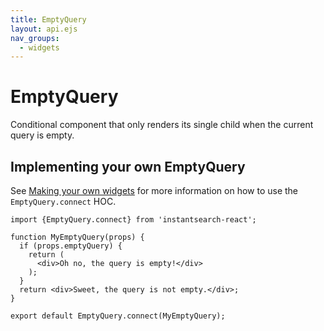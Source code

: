```yaml
---
title: EmptyQuery
layout: api.ejs
nav_groups:
  - widgets
---
```


# EmptyQuery

Conditional component that only renders its single child when the current query is empty.

## Implementing your own EmptyQuery

See [Making your own widgets](../Customization.md) for more information on how to use the `EmptyQuery.connect` HOC.

```
import {EmptyQuery.connect} from 'instantsearch-react';

function MyEmptyQuery(props) {
  if (props.emptyQuery) {
    return (
      <div>Oh no, the query is empty!</div>
    );
  }
  return <div>Sweet, the query is not empty.</div>;
}

export default EmptyQuery.connect(MyEmptyQuery);
```
